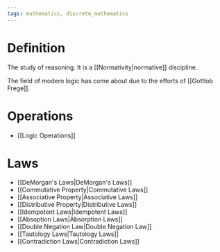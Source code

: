 ```yaml
---
tags: mathematics, discrete_mathematics
---
```


# Definition

The study of reasoning. It is a [[Normativity|normative]] discipline.

The field of modern logic has come about due to the efforts of [[Gottlob Frege]].

# Operations

- [[Logic Operations]]

# Laws

- [[DeMorgan's Laws|DeMorgan's Laws]]
- [[Commutative Property|Commutative Laws]]
- [[Associative Property|Associative Laws]]
- [[Distributive Property|Distributive Laws]]
- [[Idempotent Laws|Idempotent Laws]]
- [[Absoption Laws|Absorption Laws]]
- [[Double Negation Law|Double Negation Law]]
- [[Tautology Laws|Tautology Laws]]
- [[Contradiction Laws|Contradiction Laws]]